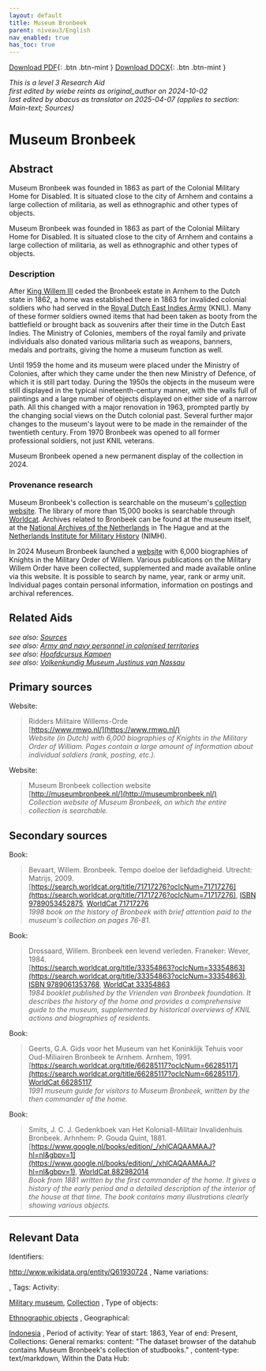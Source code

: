 ```yaml
---
layout: default
title: Museum Bronbeek
parent: niveau3/English
nav_enabled: true
has_toc: true
--- 
```


[Download PDF](https://raw.githubusercontent.com/colonial-heritage/research-guides-dev/refs/heads/main/EXPORTS/PDF/niveau3/English/Bronbeek.pdf){: .btn .btn-mint }     [Download DOCX](https://raw.githubusercontent.com/colonial-heritage/research-guides-dev/refs/heads/main/EXPORTS/DOCX/niveau3/English/Bronbeek.docx){: .btn .btn-mint }

_This is a level 3 Research Aid_  
_first edited by wiebe reints as original_author on 2024-10-02_  
_last edited by abacus as translator on 2025-04-07
        (applies to section: Main-text; Sources)_


# Museum Bronbeek


## Abstract

Museum Bronbeek was founded in 1863 as part of the Colonial Military Home for Disabled. It is situated close to the city of Arnhem and contains a large collection of militaria, as well as ethnographic and other types of objects.

Museum Bronbeek was founded in 1863 as part of the Colonial Military Home for Disabled. It is situated close to the city of Arnhem and contains a large collection of militaria, as well as ethnographic and other types of objects.

### Description

After [King Willem III](http://www.wikidata.org/entity/Q125649) ceded the Bronbeek estate in Arnhem to the Dutch state in 1862, a home was established there in 1863 for invalided colonial soldiers who had served in the [Royal Dutch East Indies Army](http://www.wikidata.org/entity/Q523553) (KNIL). Many of these former soldiers owned items that had been taken as booty from the battlefield or brought back as souvenirs after their time in the Dutch East Indies. The Ministry of Colonies, members of the royal family and private individuals also donated various militaria such as weapons, banners, medals and portraits, giving the home a museum function as well. 

Until 1959 the home and its museum were placed under the Ministry of Colonies, after which they came under the then new Ministry of Defence, of which it is still part today. During the 1950s the objects in the museum were still displayed in the typical nineteenth-century manner, with the walls full of paintings and a large number of objects displayed on either side of a narrow path. All this changed with a major renovation in 1963, prompted partly by the changing social views on the Dutch colonial past. Several further major changes to the museum's layout were to be made in the remainder of the twentieth century. From 1970 Bronbeek was opened to all former professional soldiers, not just KNIL veterans.

Museum Bronbeek opened a new permanent display of the collection in 2024.

### Provenance research

Museum Bronbeek's collection is searchable on the museum's [collection website](http://museumbronbeek.nl/). The library of more than 15,000 books is searchable through [Worldcat](https://mindef.on.worldcat.org/discovery). Archives related to Bronbeek can be found at the museum itself, at the [National Archives of the Netherlands](https://www.nationaalarchief.nl/onderzoeken) in The Hague and at the [Netherlands Institute for Military History](https://www.nimh.nl/) (NIMH). 

In 2024 Museum Bronbeek launched a [website](http://www.rmwo.nl/) with 6,000 biographies of Knights in the Military Order of Willem. Various publications on the Military Willem Order have been collected, supplemented and made available online via this website. It is possible to search by name, year, rank or army unit. Individual pages contain personal information, information on postings and archival references.


## Related Aids

_see also: [Sources](niveau1/English/Sources_20240501.yml)_  
_see also: [Army and navy personnel in colonised territories](niveau2/English/MilitaryAndNavy_20240417.yml)_  
_see also: [Hoofdcursus Kampen](published/niveau3/English/HoofdcursusKampen_20250513.yml)_  
_see also: [Volkenkundig Museum Justinus van Nassau](published/niveau3/English/JustinusNassau_20250513.yml)_  

## Primary sources

Website:
  > Ridders Militaire Willems-Orde  
> [https://www.rmwo.nl/](https://www.rmwo.nl/)  
> _Website (in Dutch) with 6,000 biographies of Knights in the Military Order of William. Pages contain a large amount of information about individual soldiers (rank, posting, etc.)._  

Website:
  >  Museum Bronbeek collection website   
> [http://museumbronbeek.nl/](http://museumbronbeek.nl/)  
> _Collection website of Museum Bronbeek, on which the entire collection is searchable._  

## Secondary sources

Book:
  > Bevaart, Willem. Bronbeek. Tempo doeloe der liefdadigheid. Utrecht: Matrijs, 2009.  
> [https://search.worldcat.org/title/71717276?oclcNum=71717276](https://search.worldcat.org/title/71717276?oclcNum=71717276), [ISBN 9789053452875](https://isbnsearch.org/isbn/9789053452875), [WorldCat 71717276](https://search.worldcat.org/title/71717276)  
> _1998 book on the history of Bronbeek with brief attention paid to the museum's collection on pages 76-81._  

Book:
  > Drossaard, Willem. Bronbeek een levend verleden. Franeker: Wever, 1984.  
> [https://search.worldcat.org/title/33354863?oclcNum=33354863](https://search.worldcat.org/title/33354863?oclcNum=33354863), [ISBN 9789061353768](https://isbnsearch.org/isbn/9789061353768), [WorldCat 33354863](https://search.worldcat.org/title/33354863)  
> _1984 booklet published by the Vrienden van Bronbeek foundation. It describes the history of the home and provides a comprehensive guide to the museum, supplemented by historical overviews of KNIL actions and biographies of residents._  

Book:
  > Geerts, G.A. Gids voor het Museum van het Koninklijk Tehuis voor Oud-Miliairen Bronbeek te Arnhem. Arnhem, 1991.  
> [https://search.worldcat.org/title/66285117?oclcNum=66285117](https://search.worldcat.org/title/66285117?oclcNum=66285117), [WorldCat 66285117](https://search.worldcat.org/title/66285117)  
> _1991 museum guide for visitors to Museum Bronbeek, written by the then commander of the home._  

Book:
  > Smits, J. C. J. Gedenkboek van Het Koloniall-Militair Invalidenhuis Bronbeek. Arhnhem: P. Gouda Quint, 1881.  
> [https://www.google.nl/books/edition/_/xhlCAQAAMAAJ?hl=nl&gbpv=1](https://www.google.nl/books/edition/_/xhlCAQAAMAAJ?hl=nl&gbpv=1), [WorldCat 882982014](https://search.worldcat.org/title/882982014)  
> _Book from 1881 written by the first commander of the home. It gives a history of the early period and a detailed description of the interior of the house at that time. The book contains many illustrations clearly showing various objects._  



---
## Relevant Data 
Identifiers:
  
http://www.wikidata.org/entity/Q61930724
,
  Name variations:
  

,
  Tags:
  Activity:
  
[Military museum](http://vocab.getty.edu/aat/300312314), [Collection](http://vocab.getty.edu/aat/300025976)
,
  Type of objects:
  
[Ethnographic objects](http://vocab.getty.edu/aat/300234108)
,
  Geographical:
  
[Indonesia](https://sws.geonames.org/1643084)
,
  Period of activity:
  Year of start:
  1863,
  Year of end:
  Present,
  Collections:
  General remarks:
  content:
  "The dataset browser of the datahub contains Museum Bronbeek's collection of studbooks."
,
  content-type:
  text/markdown,
  Within the Data Hub:
  


        